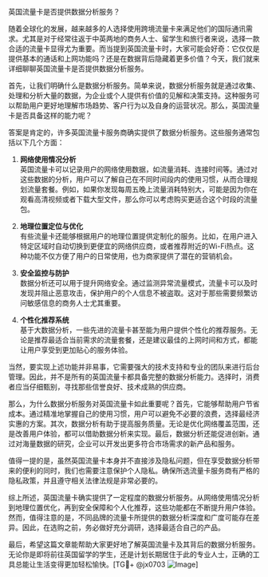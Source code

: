英国流量卡是否提供数据分析服务？

随着全球化的发展，越来越多的人选择使用跨境流量卡来满足他们的国际通讯需求。尤其是对于经常往返于中英两地的商务人士、留学生和旅行者来说，选择一款合适的流量卡显得尤为重要。而当提到英国流量卡时，大家可能会好奇：它仅仅是提供基本的通话和上网功能吗？还是在数据背后隐藏着更多价值？今天，我们就来详细聊聊英国流量卡是否提供数据分析服务。

首先，让我们明确什么是数据分析服务。简单来说，数据分析服务就是通过收集、处理和分析大量的数据，为企业或个人提供有价值的见解和决策支持。这种服务可以帮助用户更好地理解市场趋势、客户行为以及自身的运营状况。那么，英国流量卡是否具备这样的能力呢？

答案是肯定的，许多英国流量卡服务商确实提供了数据分析服务。这些服务通常包括以下几个方面：

1. **网络使用情况分析**  
   英国流量卡可以记录用户的网络使用数据，如流量消耗、连接时间等。通过对这些数据的分析，用户可以了解自己在不同时间段内的使用习惯，从而合理规划流量套餐。例如，如果你发现每周五晚上流量消耗特别大，可能是因为你在观看高清视频或者下载大型文件，那么你可以考虑购买更适合这个时段的流量包。

2. **地理位置定位与优化**  
   有些流量卡还能够根据用户的地理位置提供定制化的服务。比如，在用户进入特定区域时自动切换到更便宜的网络供应商，或者推荐附近的Wi-Fi热点。这种功能不仅方便了用户的日常使用，也为商家提供了潜在的营销机会。

3. **安全监控与防护**  
   数据分析还可以用于提升网络安全。通过监测异常流量模式，流量卡可以及时发现并阻止恶意攻击，保护用户的个人信息不被盗取。这对于那些需要频繁访问敏感信息的商务人士尤其重要。

4. **个性化推荐系统**  
   基于大数据分析，一些先进的流量卡甚至能为用户提供个性化的推荐服务。无论是推荐最适合当前需求的流量套餐，还是建议最佳的上网时间和方式，都能让用户享受到更加贴心的服务体验。

当然，要实现上述功能并非易事，它需要强大的技术支持和专业的团队来进行后台管理。因此，并不是所有的英国流量卡都具备完整的数据分析能力。选择时，消费者应当仔细甄别，寻找那些信誉良好、技术成熟的供应商。

那么，为什么数据分析服务对英国流量卡如此重要呢？首先，它能够帮助用户节省成本。通过精准地掌握自己的使用习惯，用户可以避免不必要的浪费，选择最经济实惠的方案。其次，数据分析有助于提高服务质量。无论是优化网络覆盖范围，还是改善用户体验，都可以借助数据分析来实现。最后，数据分析还能促进创新。通过对海量数据的研究，企业可以开发出更多符合市场需求的新产品和服务。

值得一提的是，虽然英国流量卡本身并不直接涉及隐私问题，但在享受数据分析带来的便利的同时，我们也需要注意保护个人隐私。确保所选流量卡服务商有严格的隐私政策，并且遵守相关法律法规是非常必要的。

综上所述，英国流量卡确实提供了一定程度的数据分析服务。从网络使用情况分析到地理位置优化，再到安全保障和个人化推荐，这些功能都在不断提升用户体验。然而，值得注意的是，不同品牌的流量卡所提供的数据分析深度和广度可能存在差异。因此，在选购之前，务必做好充分调研，选择最适合自己的产品。

最后，希望这篇文章能帮助大家更好地了解英国流量卡及其背后的数据分析服务。无论你是即将前往英国留学的学生，还是计划长期居住于此的专业人士，正确的工具总能让生活变得更加轻松愉快。[TG💪+ @jx0703 ![Image](https://github.com/user-attachments/assets/dbca1d08-cadb-493c-b0ec-ad6f7a83f270)]